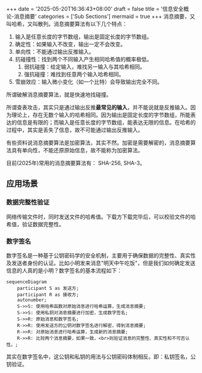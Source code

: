 +++
date = '2025-05-20T16:36:43+08:00'
draft = false
title = '信息安全概论-消息摘要'
categories = ['Sub Sections']
mermaid = true
+++
消息摘要，又叫哈希，又叫散列。消息摘要算法有以下几个特点：

1. 输入是任意长度的字节数组，输出是固定长度的字节数组。
1. 确定性：如果输入不改变，输出一定不会改变。
1. 单向性：不能通过输出反推输入。
1. 抗碰撞性：找到两个不同输入产生相同哈希值的概率极低。
    1. 弱抗碰撞：给定输入，难找另一输入与其哈希相同。
    1. 强抗碰撞：难找到任意两个输入哈希相同。
1. 雪崩效应：输入微小变化（如一个比特）会导致输出完全不同。

所谓破解消息摘要算法，就是快速地找碰撞。

所谓查表攻击，其实只是通过输出反推**最常见的输入**，并不能说就是反推输入。因为理论上，存在无数个输入的哈希相同。因为输出是固定长度的字节数组，所能表达的信息是有限的；而输入是任意长度的字节数组，能表达无限的信息。在哈希的过程中，其实是丢失了信息，故不可能通过输出反推输入。

有些资料说消息摘要算法是加密算法，其实不然。加密是需要解密的，消息摘要算法具有单向性，不能还原原始信息，故不能称为加密算法。

目前(2025年)常用的消息摘要算法有： SHA-256, SHA-3。

## 应用场景
### 数据完整性验证
网络传输文件时，同时发送文件的哈希值。下载方下载完毕后，可以校验文件的哈希值，验证数据完整性。

### 数字签名
数字签名是一种基于公钥密码学的安全机制，主要用于确保数据的完整性、真实性及发送者身份的认证。比如小明发来消息"明天中午吃饭"，但是我们如何确定发送信息的人真的是小明？数字签名的基本流程如下：

```mermaid
sequenceDiagram
    participant S as 发送方;
    participant R as 接收方;
    autonumber;
    S->>S: 使用哈希函数对原始消息进行哈希运算，生成消息摘要;
    S->>S: 使用私钥对消息摘要进行加密，生成数字签名;
    S->>R: 原始消息和数字签名;
    R->>R: 使用发送方的公钥对数字签名进行解密，得到消息摘要;
    R->>R: 对原始消息进行哈希运算，生成新的消息摘要;
    R->>R: 比较两个消息摘要，如果一致，<br>则验证消息的完整性、真实性和不可否认性。;
```

其实在数字签名中，这公钥和私钥的用法与公钥密码体制相反。即：私钥签名，公钥验证。
